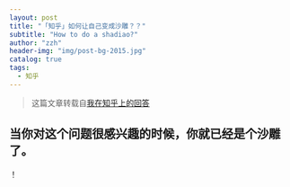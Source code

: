 ```yaml
---
layout: post
title: "「知乎」如何让自己变成沙雕？？"
subtitle: "How to do a shadiao?"
author: "zzh"
header-img: "img/post-bg-2015.jpg"
catalog: true
tags:
  - 知乎
---
```


> 这篇文章转载自[我在知乎上的回答]( https://www.zhihu.com/question/315819461/answer/625220523)



## 当你对这个问题很感兴趣的时候，你就已经是个沙雕了。
！[](/img/shadiao.jpg)
